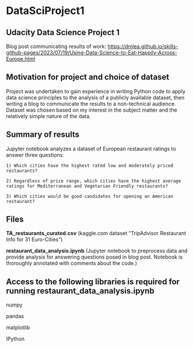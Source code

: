 # DataSciProject1 #

## Udacity Data Science Project 1

Blog post communicating results of work: https://dmlea.github.io/skills-github-pages/2023/07/19/Using-Data-Science-to-Eat-Happily-Across-Europe.html

## Motivation for project and choice of dataset

Project was undertaken to gain experience in writing Python code to apply data science principles to the analysis of a publicly available dataset,
then writing a blog to communicate the results to a non-technical audience.  Dataset was chosen based on my interest in the subject matter and the
relatively simple nature of the data.

## Summary of results

Jupyter notebook analyzes a dataset of European restaurant ratings to answer three questions:

    1) Which cities have the highest rated low and moderately priced restaurants?

    2) Regardless of price range, which cities have the highest average ratings for Mediterranean and Vegetarian Friendly restaurants?

    3) Which cities would be good candidates for opening an American restaurant?
 
## Files

  **TA_restaurants_curated.csv** (kaggle.com dataset "TripAdvisor Restaurant Info for 31 Euro-Cities")
  
  **restaurant_data_analysis.ipynb** (Jupyter notebook to preprocess data and provide analysis for answering questions posed in blog post. 
  		Notebook is thoroughly annotated with comments about the code.)
  
## Access to the following libraries is required for running restaurant_data_analysis.ipynb

  numpy
  
  pandas
  
  matplotlib
  
  IPython
